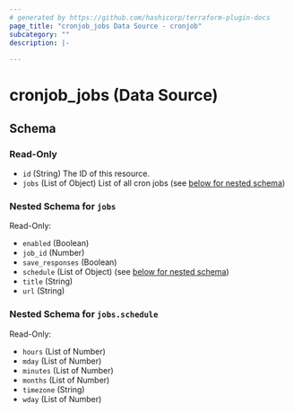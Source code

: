 ```yaml
---
# generated by https://github.com/hashicorp/terraform-plugin-docs
page_title: "cronjob_jobs Data Source - cronjob"
subcategory: ""
description: |-
  
---
```


# cronjob_jobs (Data Source)





<!-- schema generated by tfplugindocs -->
## Schema

### Read-Only

- `id` (String) The ID of this resource.
- `jobs` (List of Object) List of all cron jobs (see [below for nested schema](#nestedatt--jobs))

<a id="nestedatt--jobs"></a>
### Nested Schema for `jobs`

Read-Only:

- `enabled` (Boolean)
- `job_id` (Number)
- `save_responses` (Boolean)
- `schedule` (List of Object) (see [below for nested schema](#nestedobjatt--jobs--schedule))
- `title` (String)
- `url` (String)

<a id="nestedobjatt--jobs--schedule"></a>
### Nested Schema for `jobs.schedule`

Read-Only:

- `hours` (List of Number)
- `mday` (List of Number)
- `minutes` (List of Number)
- `months` (List of Number)
- `timezone` (String)
- `wday` (List of Number)
